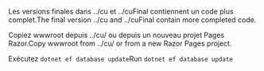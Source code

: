 <span data-ttu-id="40c92-101">Les versions finales dans ../cu et ../cuFinal contiennent un code plus complet.</span><span class="sxs-lookup"><span data-stu-id="40c92-101">The final version ../cu and ../cuFinal contain more completed code.</span></span>

<span data-ttu-id="40c92-102">Copiez wwwroot depuis ../cu/ ou depuis un nouveau projet Pages Razor.</span><span class="sxs-lookup"><span data-stu-id="40c92-102">Copy wwwroot from ../cu/ or from a new Razor Pages project.</span></span>

<span data-ttu-id="40c92-103">Exécutez `dotnet ef database update`</span><span class="sxs-lookup"><span data-stu-id="40c92-103">Run `dotnet ef database update`</span></span>
